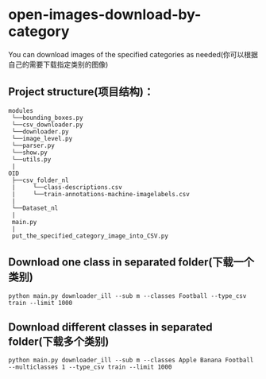 # open-images-download-by-category
You can download images of the specified categories as needed(你可以根据自己的需要下载指定类别的图像)

## Project structure(项目结构)：            
```
modules
 └──bounding_boxes.py
 └──csv_downloader.py
 └──downloader.py
 └──image_level.py
 └──parser.py
 └──show.py
 └──utils.py
 | 
OID
 ├──csv_folder_nl
 |     └──class-descriptions.csv
 |     └──train-annotations-machine-imagelabels.csv
 | 
 └──Dataset_nl
 | 
 main.py
 | 
 put_the_specified_category_image_into_CSV.py
 ```
     
## Download one class in separated folder(下载一个类别)
`python main.py downloader_ill --sub m --classes Football --type_csv train --limit 1000`


## Download different classes in separated folder(下载多个类别)
`python main.py downloader_ill --sub m --classes Apple Banana Football --multiclasses 1 --type_csv train --limit 1000`


